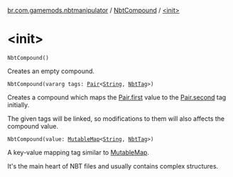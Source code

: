[br.com.gamemods.nbtmanipulator](../index.md) / [NbtCompound](index.md) / [&lt;init&gt;](./-init-.md)

# &lt;init&gt;

`NbtCompound()`

Creates an empty compound.

`NbtCompound(vararg tags: `[`Pair`](https://kotlinlang.org/api/latest/jvm/stdlib/kotlin/-pair/index.html)`<`[`String`](https://kotlinlang.org/api/latest/jvm/stdlib/kotlin/-string/index.html)`, `[`NbtTag`](../-nbt-tag.md)`>)`

Creates a compound which maps the [Pair.first](https://kotlinlang.org/api/latest/jvm/stdlib/kotlin/-pair/first.html) value to the [Pair.second](https://kotlinlang.org/api/latest/jvm/stdlib/kotlin/-pair/second.html) tag initially.

The given tags will be linked, so modifications to them will also affects the compound value.

`NbtCompound(value: `[`MutableMap`](https://kotlinlang.org/api/latest/jvm/stdlib/kotlin.collections/-mutable-map/index.html)`<`[`String`](https://kotlinlang.org/api/latest/jvm/stdlib/kotlin/-string/index.html)`, `[`NbtTag`](../-nbt-tag.md)`>)`

A key-value mapping tag similar to [MutableMap](https://kotlinlang.org/api/latest/jvm/stdlib/kotlin.collections/-mutable-map/index.html).

It's the main heart of NBT files and usually contains complex structures.

